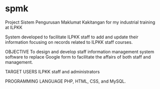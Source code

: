 # spmk
Project Sistem Pengurusan Maklumat Kakitangan for my industrial training at ILPKK

System developed to facilitate ILPKK staff to add and update their 
information focusing on records related to ILPKK staff courses.

OBJECTIVE
To design and develop staff information management system software to replace Google form 
to facilitate the affairs of both staff and management. 

TARGET USERS
ILPKK staff and administrators

PROGRAMMING LANGUAGE
PHP, HTML, CSS, and MySQL.
